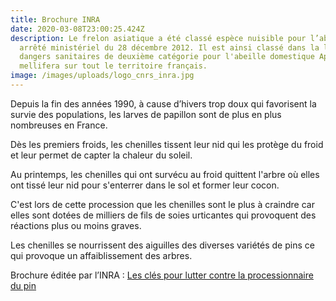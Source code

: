 ```yaml
---
title: Brochure INRA
date: 2020-03-08T23:00:25.424Z
description: Le frelon asiatique a été classé espèce nuisible pour l’abeille domestique par
  arrêté ministériel du 28 décembre 2012. Il est ainsi classé dans la liste des
  dangers sanitaires de deuxième catégorie pour l'abeille domestique Apis
  mellifera sur tout le territoire français.
image: /images/uploads/logo_cnrs_inra.jpg
---
```

Depuis la fin des années 1990, à cause d’hivers trop doux qui favorisent la survie des populations, les larves de papillon sont de plus en plus nombreuses en France.

Dès les premiers froids, les chenilles tissent leur nid qui les protège du froid et leur permet de capter la chaleur du soleil.

Au printemps, les chenilles qui ont survécu au froid quittent l'arbre où elles ont tissé leur nid pour s'enterrer dans le sol et former leur cocon.

C'est lors de cette procession que les chenilles sont le plus à craindre car elles sont dotées de milliers de fils de soies urticantes qui provoquent des réactions plus ou moins graves.

Les chenilles se nourrissent des aiguilles des diverses variétés de pins ce qui provoque un affaiblissement des arbres.

Brochure éditée par l’INRA : [Les clés pour lutter contre la processionnaire du pin](https://stop-chenilles.netlify.com/images/uploads/document_inra_preconisations_lutte_chenille_processionnaire.pdf)